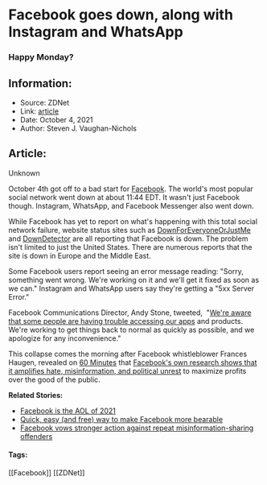 # Facebook goes down, along with Instagram and WhatsApp
### Happy Monday?

## Information:
+ Source: ZDNet
+ Link: [article](https://www.zdnet.com/article/facebook-goes-down-along-with-instagram-and-whatsapp/)
+ Date: October 4, 2021
+ Author: Steven J. Vaughan-Nichols


## Article:
Unknown

October 4th got off to a bad start for [Facebook](https://www.facebook.com/). The world's most popular social network went down at about 11:44 EDT. It wasn't just Facebook though. Instagram, WhatsApp, and Facebook Messenger also went down.

While Facebook has yet to report on what's happening with this total social network failure, website status sites such as [DownForEveryoneOrJustMe](https://downforeveryoneorjustme.com/) and [DownDetector](https://downdetector.com/) are all reporting that Facebook is down. The problem isn't limited to just the United States. There are numerous reports that the site is down in Europe and the Middle East.

Some Facebook users report seeing an error message reading: "Sorry, something went wrong. We're working on it and we'll get it fixed as soon as we can." Instagram and WhatsApp users say they're getting a "5xx Server Error." 

Facebook Communications Director, Andy Stone, tweeted,  "[We're aware that some people are having trouble accessing our apps](https://twitter.com/andymstone/status/1445058088436908045) and products. We're working to get things back to normal as quickly as possible, and we apologize for any inconvenience."

This collapse comes the morning after Facebook whistleblower Frances Haugen, revealed on [60 Minutes](https://www.cbs.com/shows/60_minutes/) that [Facebook's own research shows that it amplifies hate, misinformation, and political unrest](https://www.cbsnews.com/news/facebook-whistleblower-frances-haugen-misinformation-public-60-minutes-2021-10-03/) to maximize profits over the good of the public.

**Related Stories:**

* [Facebook is the AOL of 2021](https://www.zdnet.com/article/facebook-is-the-aol-of-2021/)
* [Quick, easy (and free) way to make Facebook more bearable](https://www.zdnet.com/article/quick-easy-and-free-way-to-make-facebook-more-bearable/)
* [Facebook vows stronger action against repeat misinformation-sharing offenders](https://www.zdnet.com/article/facebook-vows-stronger-action-against-repeat-misinformation-sharing-offenders/)





#### Tags:
[[Facebook]] [[ZDNet]]
